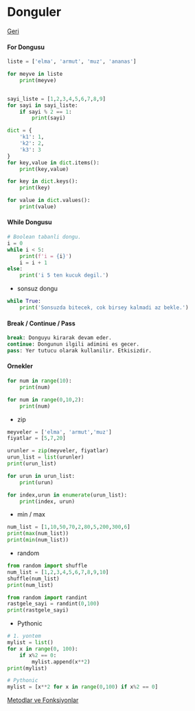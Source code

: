 # Donguler
[Geri](6-kararyapilari.md)
#### For Dongusu
```python
liste = ['elma', 'armut', 'muz', 'ananas']

for meyve in liste
    print(meyve)


sayi_liste = [1,2,3,4,5,6,7,8,9]
for sayi in sayi_liste:
    if sayi % 2 == 1:
        print(sayi)

dict = {
    'k1': 1,
    'k2': 2,
    'k3': 3
}
for key,value in dict.items():
    print(key,value)

for key in dict.keys():
    print(key)

for value in dict.values():
    print(value)
```

#### While Dongusu
```python
# Boolean tabanli dongu.
i = 0
while i < 5:
    print(f'i = {i}')
    i = i + 1
else:
    print('i 5 ten kucuk degil.')
```

* sonsuz dongu
```python
while True:
    print('Sonsuzda bitecek, cok birsey kalmadi az bekle.')
```

#### Break / Continue / Pass
```python
break: Donguyu kirarak devam eder.
continue: Dongunun ilgili adimini es gecer.
pass: Yer tutucu olarak kullanilir. Etkisizdir.
```

#### Ornekler
```python
for num in range(10):
    print(num)

for num in range(0,10,2):
    print(num)
```

* zip
```python
meyveler = ['elma', 'armut','muz']
fiyatlar = [5,7,20]

urunler = zip(meyveler, fiyatlar)
urun_list = list(urunler)
print(urun_list)

for urun in urun_list:
    print(urun)

for index,urun in enumerate(urun_list):
    print(index, urun)
```

* min / max
```python
num_list = [1,10,50,70,2,80,5,200,300,6]
print(max(num_list))
print(min(num_list))
```

* random
```python
from random import shuffle
num_list = [1,2,3,4,5,6,7,8,9,10]
shuffle(num_list)
print(num_list)

from random import randint
rastgele_sayi = randint(0,100)
print(rastgele_sayi)
```

* Pythonic
```python
# 1. yontem
mylist = list()
for x in range(0, 100):
    if x%2 == 0:
        mylist.append(x**2)
print(mylist)

# Pythonic
mylist = [x**2 for x in range(0,100) if x%2 == 0]
```

[Metodlar ve Fonksiyonlar](8-methodfunctions.md)